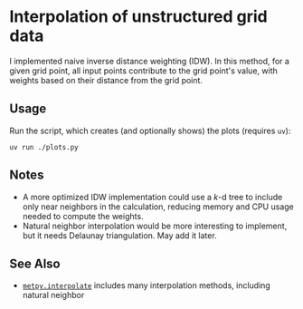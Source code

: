 # Interpolation of unstructured grid data

I implemented naive inverse distance weighting (IDW).
In this method, for a given grid point,
all input points contribute to the grid point's value,
with weights based on their distance from the grid point.

## Usage

Run the script, which creates (and optionally shows) the plots (requires `uv`):

```
uv run ./plots.py
```

## Notes

- A more optimized IDW implementation could use a _k_-d tree
  to include only near neighbors in the calculation,
  reducing memory and CPU usage needed to compute the weights.
- Natural neighbor interpolation would be more interesting to implement,
  but it needs Delaunay triangulation.
  May add it later.

## See Also

- [`metpy.interpolate`](https://unidata.github.io/MetPy/v1.7/api/generated/metpy.interpolate.html)
  includes many interpolation methods, including natural neighbor
